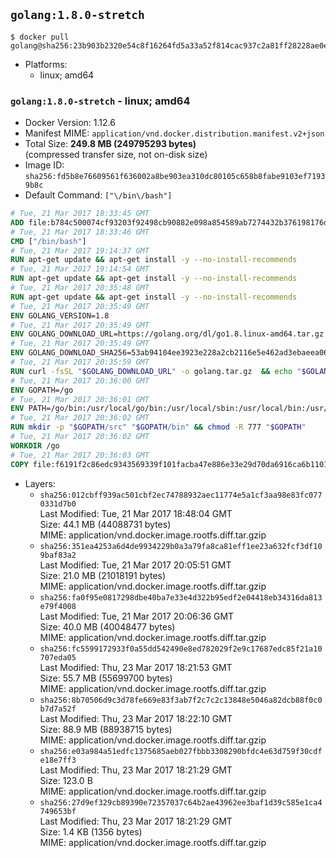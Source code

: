 ## `golang:1.8.0-stretch`

```console
$ docker pull golang@sha256:23b903b2320e54c8f16264fd5a33a52f814cac937c2a81ff28228ae0e6557488
```

-	Platforms:
	-	linux; amd64

### `golang:1.8.0-stretch` - linux; amd64

-	Docker Version: 1.12.6
-	Manifest MIME: `application/vnd.docker.distribution.manifest.v2+json`
-	Total Size: **249.8 MB (249795293 bytes)**  
	(compressed transfer size, not on-disk size)
-	Image ID: `sha256:fd5b8e76609561f636002a8be903ea310dc80105c658b8fabe9103ef71939b8c`
-	Default Command: `["\/bin\/bash"]`

```dockerfile
# Tue, 21 Mar 2017 18:33:45 GMT
ADD file:b784c500074cf93203f92498cb90882e098a854589ab7274432b376198176dfa in / 
# Tue, 21 Mar 2017 18:33:46 GMT
CMD ["/bin/bash"]
# Tue, 21 Mar 2017 19:14:37 GMT
RUN apt-get update && apt-get install -y --no-install-recommends 		ca-certificates 		curl 		wget 	&& rm -rf /var/lib/apt/lists/*
# Tue, 21 Mar 2017 19:14:54 GMT
RUN apt-get update && apt-get install -y --no-install-recommends 		bzr 		git 		mercurial 		openssh-client 		subversion 				procps 	&& rm -rf /var/lib/apt/lists/*
# Tue, 21 Mar 2017 20:35:48 GMT
RUN apt-get update && apt-get install -y --no-install-recommends 		g++ 		gcc 		libc6-dev 		make 		pkg-config 	&& rm -rf /var/lib/apt/lists/*
# Tue, 21 Mar 2017 20:35:49 GMT
ENV GOLANG_VERSION=1.8
# Tue, 21 Mar 2017 20:35:49 GMT
ENV GOLANG_DOWNLOAD_URL=https://golang.org/dl/go1.8.linux-amd64.tar.gz
# Tue, 21 Mar 2017 20:35:49 GMT
ENV GOLANG_DOWNLOAD_SHA256=53ab94104ee3923e228a2cb2116e5e462ad3ebaeea06ff04463479d7f12d27ca
# Tue, 21 Mar 2017 20:35:59 GMT
RUN curl -fsSL "$GOLANG_DOWNLOAD_URL" -o golang.tar.gz 	&& echo "$GOLANG_DOWNLOAD_SHA256  golang.tar.gz" | sha256sum -c - 	&& tar -C /usr/local -xzf golang.tar.gz 	&& rm golang.tar.gz
# Tue, 21 Mar 2017 20:36:00 GMT
ENV GOPATH=/go
# Tue, 21 Mar 2017 20:36:01 GMT
ENV PATH=/go/bin:/usr/local/go/bin:/usr/local/sbin:/usr/local/bin:/usr/sbin:/usr/bin:/sbin:/bin
# Tue, 21 Mar 2017 20:36:02 GMT
RUN mkdir -p "$GOPATH/src" "$GOPATH/bin" && chmod -R 777 "$GOPATH"
# Tue, 21 Mar 2017 20:36:02 GMT
WORKDIR /go
# Tue, 21 Mar 2017 20:36:03 GMT
COPY file:f6191f2c86edc9343569339f101facba47e886e33e29d70da6916ca6b1101a53 in /usr/local/bin/ 
```

-	Layers:
	-	`sha256:012cbff939ac501cbf2ec74788932aec11774e5a1cf3aa98e83fc0770331d7b0`  
		Last Modified: Tue, 21 Mar 2017 18:48:04 GMT  
		Size: 44.1 MB (44088731 bytes)  
		MIME: application/vnd.docker.image.rootfs.diff.tar.gzip
	-	`sha256:351ea4253a6d4de9934229b0a3a79fa8ca81eff1ee23a632fcf3df109baf83a2`  
		Last Modified: Tue, 21 Mar 2017 20:05:51 GMT  
		Size: 21.0 MB (21018191 bytes)  
		MIME: application/vnd.docker.image.rootfs.diff.tar.gzip
	-	`sha256:fa0f95e0817298dbe40ba7e33e4d322b95edf2e04418eb34316da813e79f4008`  
		Last Modified: Tue, 21 Mar 2017 20:06:36 GMT  
		Size: 40.0 MB (40048477 bytes)  
		MIME: application/vnd.docker.image.rootfs.diff.tar.gzip
	-	`sha256:fc5599172933f0a55dd542490e8ed782029f2e9c17687edc85f21a10707eda05`  
		Last Modified: Thu, 23 Mar 2017 18:21:53 GMT  
		Size: 55.7 MB (55699700 bytes)  
		MIME: application/vnd.docker.image.rootfs.diff.tar.gzip
	-	`sha256:8b70506d9c3d78fe669e83f3ab7f2c7c2c13848e5046a82dcb88f0c0b7d7a52f`  
		Last Modified: Thu, 23 Mar 2017 18:22:10 GMT  
		Size: 88.9 MB (88938715 bytes)  
		MIME: application/vnd.docker.image.rootfs.diff.tar.gzip
	-	`sha256:e03a984a51edfc1375685aeb027fbbb3308290bfdc4e63d759f30cdfe18e7ff3`  
		Last Modified: Thu, 23 Mar 2017 18:21:29 GMT  
		Size: 123.0 B  
		MIME: application/vnd.docker.image.rootfs.diff.tar.gzip
	-	`sha256:27d9ef329cb89390e72357037c64b2ae43962ee3baf1d39c585e1ca4749653bf`  
		Last Modified: Thu, 23 Mar 2017 18:21:29 GMT  
		Size: 1.4 KB (1356 bytes)  
		MIME: application/vnd.docker.image.rootfs.diff.tar.gzip
